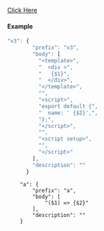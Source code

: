 [Click Here](https://snippet-generator.app/?description=&tabtrigger=&snippet=&mode=vscode) 

#### Example

```js
"v3": {
		"prefix": "v3",
		"body": [
		  "<template>",
		  "  <div >",
		  "   {$1}",
		  "  </div>",
		  "</template>",
		  "",
		  "<script>",
		  "export default {",
		  "  name: ' {$2}',",
		  "};",
		  "</script>",
		  "",
		  "<script setup>",
		  "",
		  "</script>"
		],
		"description": ""
	  }
```

```
	"a": {
		"prefix": "a",
		"body": [
			"($1) => {$2}"
		],
		"description": ""
	}
```


